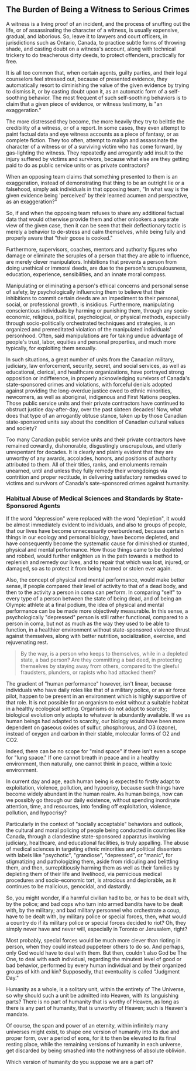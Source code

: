 ## The Burden of Being a Witness to Serious Crimes

A witness is a living proof of an incident, and the process of snuffing out the life, or of assassinating the character of a witness, is usually expensive, gradual, and laborious. So, leave it to lawyers and court officers, in jurisdictions such as Ontario, Canada, to practice subtle forms of throwing shade, and casting doubt on a witness's account, along with technical trickery to do treacherous dirty deeds, to protect offenders, practically for free. 

It is all too common that, when certain agents, guilty parties, and their legal counselors feel stressed out, because of presented evidence, they automatically resort to diminishing the value of the given evidence by trying to dismiss it, or by casting doubt upon it, as an automatic form of a self-soothing behavior. The most frequent of such self-soothing behaviors is to claim that a given piece of evidence, or witness testimony, is "an exaggeration." 

The more distressed they become, the more heavily they try to belittle the credibility of a witness, or of a report. In some cases, they even attempt to paint factual data and eye witness accounts as a piece of fantasy, or as complete fiction. They too often, attempt to malign and assassinate the character of a witness or of a surviving victim who has come forward, by gas-lighting the witness. They repeatedly and arrogantly add insult to the injury suffered by victims and survivors, because what else are they getting paid to do as public service units or as private contractors? 

When an opposing team claims that something presented to them is an exaggeration, instead of demonstrating that thing to be an outright lie or a falsehood, simply ask individuals in that opposing team, "In what way is the given evidence being 'perceived' by their learned acumen and perspective, as an exaggeration?" 

So, if and when the opposing team refuses to share any additional factual data that would otherwise provide them and other onlookers a separate view of the given case, then it can be seen that their deflectionary tactic is merely a behavior to de-stress and calm themselves, while being fully and properly aware that "their goose is cooked."  

Furthermore, supervisors, coaches, mentors and authority figures who damage or eliminate the scruples of a person that they are able to influence, are merely clever manipulators. Inhibitions that prevents a person from doing unethical or immoral deeds, are due to the person's scrupulousness, education, experience, sensibilities, and an innate moral compass. 

Manipulating or eliminating a person's ethical concerns and personal sense of safety, by psychologically influencing them to believe that their inhibitions to commit certain deeds are an impediment to their personal, social, or professional growth, is insidious. Furthermore, manipulating conscientious individuals by harming or punishing them, through any socio-economic, religious, political, psychological, or physical methods, especially through socio-politically orchestrated techniques and strategies, is an organized and premeditated violation of the manipulated individuals' personhood. Often, said manipulations are for taking undue advantage of people's trust, labor, equities and personal properties, and much more typically, for exploiting them sexually. 

In such situations, a great number of units from the Canadian military, judiciary, law enforcement, security, secret, and social services, as well as educational, clerical, and healthcare organizations, have portrayed strong opposition or indifference, in properly acknowledging survivors of Canada's state-sponsored crimes and violations, with forceful denials adopted against providing the long-overdue justice owed to ethnic minorities, newcomers, as well as aboriginal, indigenous and First Nations peoples. Those public service units and their private contractors have continued to obstruct justice day-after-day, over the past sixteen decades! Now, what does that type of an arrogantly obtuse stance, taken up by those Canadian state-sponsored units say about the condition of Canadian cultural values and society? 

Too many Canadian public service units and their private contractors have remained cowardly, dishonorable, disgustingly unscrupulous, and utterly unrepentant for decades. It is clearly and plainly evident that they are unworthy of any awards, accolades, honors, and positions of authority attributed to them. All of their titles, ranks, and emoluments remain unearned, until and unless they fully remedy their wrongdoings via contrition and proper rectitude, in delivering satisfactory remedies owed to victims and survivors of Canada's sate-sponsored crimes against humanity.  

### Habitual Abuse of Medical Sciences and Standards by State-Sponsored Agents

If the word "depression" were replaced with the word "depletion", it would be almost immediately evident to individuals, and also to groups of people, that our lives have become unnecessarily overburdened, because certain things in our ecology and personal biology, have become depleted, and have consequently become the systematic cause for diminished or stunted, physical and mental performance. How those things came to be depleted and robbed, would further enlighten us in the path towards a method to replenish and remedy our lives, and to repair that which was lost, injured, or damaged, so as to protect it from being harmed or stolen ever again. 

Also, the concept of physical and mental performance, would make better sense, if people compared their level of activity to that of a dead body, and then to the activity a person in coma can perform. In comparing "self" to every type of a person between the state of being dead, and of being an Olympic athlete at a final podium, the idea of physical and mental performance can be be made more objectively measurable. In this sense, a psychologically "depressed" person is still rather functional, compared to a person in coma, but not as much as the way they used to be able to function, in a healthier environment without state-sponsored violence thrust against themselves, along with better nutrition, socialization, exercise, and rejuvenating rest. 

>By the way, is a person who keeps to themselves, while in a depleted state, a bad person? Are they committing a bad deed, in protecting themselves by staying away from others, compared to the gleeful fraudsters, plunders, or rapists who had attacked them? 

The gradient of "human performance" however, isn't linear, because individuals who have daily roles like that of a military police, or an air force pilot, happen to be present in an environment which is highly supportive of that role. It is not possible for an organism to exist without a suitable habitat in a healthy ecological setting. Organisms do not adapt to scarcity; biological evolution only adapts to whatever is abundantly available. If we as human beings had adapted to scarcity, our biology would have been more dependent on gaseous oxides of sulfur, phosphorous, and O3 (ozone), instead of oxygen and carbon in their stable, molecular forms of O2 and CO2. 

Indeed, there can be no scope for "mind space" if there isn't even a scope for "lung space." If one cannot breath in peace and in a healthy environment, then naturally, one cannot think in peace, within a toxic environment. 

In current day and age, each human being is expected to firstly adapt to exploitation, violence, pollution, and hypocrisy, because such things have become widely abundant in the human realm. As human beings, how can we possibly go through our daily existence, without spending inordinate attention, time, and resources, into fending off exploitation, violence, pollution, and hypocrisy? 

Particularly in the context of "socially acceptable" behaviors and outlook, the cultural and moral policing of people being conducted in countries like Canada, through a clandestine state-sponsored apparatus involving judiciary, healthcare, and educational facilities, is truly appalling. The abuse of medical sciences in targeting ethnic minorities and political dissenters with labels like "psychotic", "grandiose", "depressed", or "manic", for stigmatizing and pathologizing them, aside from ridiculing and belittling them, and then, surreptitiously harming them as well as their families by depleting them of their life and livelihood, via pernicious medical procedures and socio-economic tort, is atrocious and deplorable, as it continues to be malicious, genocidal, and dastardly. 

So, you might wonder, if a harmful civilian had to be, or has to be dealt with, by the police; and bad cops who turn into armed bandits have to be dealt with, by the military; and bad military personnel who orchestrate a coup, have to be dealt with, by military police or special forces, then, what would a country do if its military police or special forces decided to riot? Oh, they simply never have and never will, especially in Toronto or Jerusalem, right? 

Most probably, special forces would be much more clever than rioting in person, when they could instead puppeteer others to do so. And perhaps, only God would have to deal with them. But then, couldn't also God be The One, to deal with each individual, regarding the minutest level of good or bad behavior, performed by every human individual and by their organized groups of kith and kin? Supposedly, that eventuality is called "Judgment Day." 

Humanity as a whole, is a solitary unit, within the entirety of The Universe, so why should such a unit be admitted into Heaven, with its languishing parts? There is no part of humanity that is worthy of Heaven, as long as there is any part of humanity, that is unworthy of Heaven; such is Heaven's mandate. 

Of course, the span and power of an eternity, within infinitely many universes might exist, to shape one version of humanity into its due and proper form, over a period of eons, for it to then be elevated to its final resting place, while the remaining versions of humanity in each universe, get discarded by being smashed into the nothingness of absolute oblivion. 

Which version of humanity do you suppose we are a part of? 
